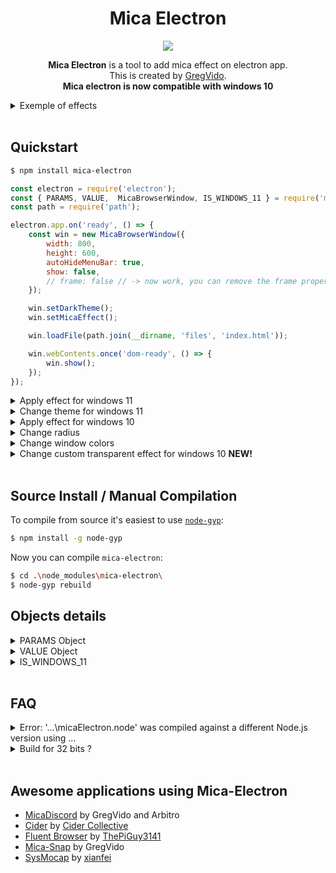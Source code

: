 <h1 align=center>Mica Electron</h1>
<div align=center>
<img src="https://raw.githubusercontent.com/GregVido/mica-electron/main/files/img/img.png" name="exemple">

<b>Mica Electron</b> is a tool to add mica effect on electron app.<br>
This is created by <a href="https://www.youtube.com/gregvido">GregVido</a>.<br>
<b>Mica electron is now compatible with windows 10</b>
</div>

<details>
  <summary>Exemple of effects</summary>
  <div align=center>
	<img src="https://raw.githubusercontent.com/GregVido/mica-electron/main/files/img/demo-1.png" name="demo 0" width="30%">
	<img src="https://raw.githubusercontent.com/GregVido/mica-electron/main/files/img/demo-2.png" name="demo 1" width="30%">
	<img src="https://raw.githubusercontent.com/GregVido/mica-electron/main/files/img/demo-3.png" name="demo 2" width="30%"> 
  <a href='https://micadiscord.com/img/mica-electron-preview.gif'>

  Click here to see the animation preview.</a>
  </div> 
</details><br> 

## Quickstart
```bash
$ npm install mica-electron
```
```js
const electron = require('electron');
const { PARAMS, VALUE,  MicaBrowserWindow, IS_WINDOWS_11 } = require('mica-electron');
const path = require('path');

electron.app.on('ready', () => {
    const win = new MicaBrowserWindow({
        width: 800,
        height: 600,
        autoHideMenuBar: true,
        show: false,
        // frame: false // -> now work, you can remove the frame properly !!
    });

    win.setDarkTheme();
    win.setMicaEffect();

    win.loadFile(path.join(__dirname, 'files', 'index.html'));

    win.webContents.once('dom-ready', () => {
        win.show();
    });
});
```

<details>
  <summary>Apply effect for windows 11</summary>
    You can apply different mica effect :

```js
win.setMicaEffect();        // Mica Effect
win.setMicaTabbedEffect();  // Mica Tabbed
win.setMicaAcrylicEffect(); // Acrylic for windows 11
```
<div align=center>
<img src="https://raw.githubusercontent.com/GregVido/mica-electron/main/files/img/demo-1.png" name="corner 0" width="20%">
<img src="https://raw.githubusercontent.com/GregVido/mica-electron/main/files/img/demo-2.png" name="corner 1" width="20%">
<img src="https://raw.githubusercontent.com/GregVido/mica-electron/main/files/img/demo-3.png" name="corner 2" width="20%"> 
</div>
</details>

<details>
  <summary>Change theme for windows 11</summary>
  You can change theme :

```js
win.setAutoTheme();   // Same theme as computer
win.setLightTheme();  // Force light theme
win.setDarkTheme();   // Force dark theme
```
</details>

<details>
  <summary>Apply effect for windows 10</summary>
  You can apply different blur effect :

```js
win.setTransparent(); // Transparent window
win.setBlur();        // Blurred window
win.setAcrylic();     // Acrylic window
```
</details>

<details>
  <summary>Change radius</summary>
    You can change corner radius :

```js
win.setRoundedCorner();	      // Rounded
win.setSmallRoundedCorner();  // Small rounded
win.setSquareCorner();	      // Square
```
<div align=center>
<img src="https://raw.githubusercontent.com/GregVido/mica-electron/main/files/img/corner-1.png" name="corner 0" width="10%">
<img src="https://raw.githubusercontent.com/GregVido/mica-electron/main/files/img/corner-2.png" name="corner 1" width="10%">
<img src="https://raw.githubusercontent.com/GregVido/mica-electron/main/files/img/corner-3.png" name="corner 2" width="10%"> 
</div>
</details>

<details>
  <summary>Change window colors</summary>
    You can change window colors :

```js
win.setBorderColor('#f40b0b');  // Border color
win.setCaptionColor('#262626'); // Background titlebar color
win.setTitleTextColor('#fff');  // Title text color
```
<div align=center>
<img src="https://raw.githubusercontent.com/GregVido/mica-electron/main/files/img/border.png" name="border" width="50%">
</div>
</details>

<details>
  <summary>Change custom transparent effect for windows 10 <b>NEW!</b></summary>
    You can change window colors :

```js
win.setCustomEffect(2, '#34ebc0', 0.5); // Transparent
win.setCustomEffect(4, '#34ebc0', 0.4); // Blur
```
<div align=center>
<img src="https://micadiscord.com/img/mica-electron-custom-exemple.png" name="border" width="40%">
<img src="https://micadiscord.com/img/mica-electron-custom-blur-exemple.png" name="border" width="40%">
</div>
</details>

<br>


## Source Install / Manual Compilation
To compile from source it's easiest to use
[`node-gyp`](https://github.com/TooTallNate/node-gyp):

``` bash
$ npm install -g node-gyp
```

Now you can compile `mica-electron`:

``` bash
$ cd .\node_modules\mica-electron\
$ node-gyp rebuild
```
## Objects details
<details>
  <summary>PARAMS Object</summary>
  The params is a number, you can has an object to help you:

```js
    const PARAMS = {
        BACKGROUND: {
            AUTO: 0,
            NONE: 1,
            ACRYLIC: 3,         // Acrylic
            MICA: 2,            // Mica
            TABBED_MICA: 4      // Mica tabbed
        },
        CORNER: 5,
        BORDER_COLOR: 6,
        CAPTION_COLOR: 7,
        TEXT_COLOR: 8,
        FRAME: 9
    }
```
</details>

<details>
  <summary>VALUE Object</summary>
The value is a number, you can has an object to help you:

```js
const VALUE = {
    THEME: {
        AUTO: 5,	// select theme by the windows theme
        DARK: 1,	// select the dark theme
        LIGHT: 2,	// select the white theme
    },
    CORNER: {
        DEFAULT: 0,
        DONOTROUND: 1,
        ROUND: 2,
        ROUNDSMALL: 3
    },
    COLOR: {
        RED: 0x000000FF,
        GREEN: 0x0000FF00,
        BLUE: 0x00FF0000,
        BLACK: 0x00000000,
        WHITE: 0x00FFFFFF,
        FROM_RGB: (r, g, b) => {
            return r + (g << 8) + (b << 16);
        }
    },
    FALSE: 0,
    TRUE: 1
}
```
</details>

<details>
  <summary>IS_WINDOWS_11</summary>
IS_WINDOWS_11 is a boolean constant to detect the OS version. If it is true then it's a windows 11 computer, otherwise it is another version (10, 8, 7 ...)
</details><br>

## FAQ
<details>
  <summary>Error: '...\micaElectron.node' was compiled against a different Node.js version using ...</summary>
  If you are an error of nodejs version, use electron-packager to rebuild the project with the good version.

  ```bash
  $ npm install electron
  $ npm install electron-rebuild
  $ .\node_modules\.bin\electron-rebuild
  ```
</details>
<details>
  <summary>Build for 32 bits ?</summary>

  If you want use `mica-electron` with 32 bits electron app, rebuild C++ script

``` bash
$ cd .\node_modules\mica-electron\
$ node-gyp rebuild --arch=ia32
$ cd ..\..\
$ .\node_modules\.bin\electron-rebuild --arch=ia32
```
</details>
<br>

## Awesome applications using Mica-Electron

- [MicaDiscord](https://www.micadiscord.com/) by GregVido and Arbitro
- [Cider](https://github.com/ciderapp/Cider) by [Cider Collective](https://github.com/ciderapp)
- [Fluent Browser](https://github.com/ThePiGuy3141/fluent-browser) by <a href="https://github.com/ThePiGuy3141">ThePiGuy3141</a>
- [Mica-Snap](https://github.com/GregVido/Mica-Snap) by GregVido
- [SysMocap](https://github.com/xianfei/SysMocap) by [xianfei](https://github.com/xianfei)